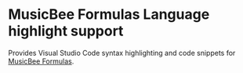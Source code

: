 # MusicBee Formulas Language highlight support

Provides Visual Studio Code syntax highlighting and code snippets for
[MusicBee Formulas](https://musicbee.fandom.com/wiki/Functions).
